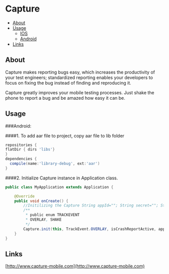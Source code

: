 
Capture
==================

  - [About](#about)
  - [Usage](#usage)
    - [IOS](http://github.com/mobven/capture-ios)
    - [Android](#android)
  - [Links](#links)


## About

Capture makes reporting bugs easy, which increases the productivity of your test engineers; standardized reporting enables your developers to focus on fixing the bug instead of finding and reproducing it.

Capture greatly improves your mobile testing processes.
Just shake the phone to report a bug and be amazed how
easy it can be.


## Usage

###Android:

####1. To add aar file to project, copy aar file to lib folder

```gradle
repositories {
flatDir { dirs 'libs'} 
}
dependencies { 
  compile(name:'library-debug', ext:'aar')
}
```

####2. Initialize Capture instance in Application class. 

```java
public class MyApplication extends Application {

	@Override
	public void onCreate() {
		//Initilizing the Capture String appId=""; String secret=""; String projectId="";
		/**
		 * public enum TRACKEVENT
		 * OVERLAY, SHAKE 
		 */
		Capture.init(this, TrackEvent.OVERLAY, isCrashReportActive, appId, projectId, secret);
	}
}
```

## Links
[http://www.capture-mobile.com](http://www.capture-mobile.com)
